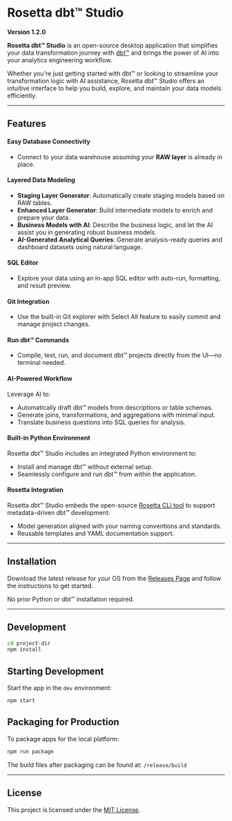 # Rosetta dbt™ Studio

**Version 1.2.0**

**Rosetta dbt™ Studio** is an open-source desktop application that simplifies your data transformation journey with [dbt™](https://www.getdbt.com/) and brings the power of AI into your analytics engineering workflow.

Whether you're just getting started with dbt™ or looking to streamline your transformation logic with AI assistance, Rosetta dbt™ Studio offers an intuitive interface to help you build, explore, and maintain your data models efficiently.

---

## Features

#### Easy Database Connectivity

- Connect to your data warehouse assuming your **RAW layer** is already in place.

#### Layered Data Modeling

- **Staging Layer Generator**: Automatically create staging models based on RAW tables.
- **Enhanced Layer Generator**: Build intermediate models to enrich and prepare your data.
- **Business Models with AI**: Describe the business logic, and let the AI assist you in generating robust business models.
- **AI-Generated Analytical Queries**: Generate analysis-ready queries and dashboard datasets using natural language.

#### SQL Editor

- Explore your data using an in-app SQL editor with auto-run, formatting, and result preview.

#### Git Integration

- Use the built-in Git explorer with Select All feature to easily commit and manage project changes.

#### Run dbt™ Commands

- Compile, test, run, and document dbt™ projects directly from the UI—no terminal needed.

#### AI-Powered Workflow

Leverage AI to:

- Automatically draft dbt™ models from descriptions or table schemas.
- Generate joins, transformations, and aggregations with minimal input.
- Translate business questions into SQL queries for analysis.

#### Built-in Python Environment

Rosetta dbt™ Studio includes an integrated Python environment to:

- Install and manage dbt™ without external setup.
- Seamlessly configure and run dbt™ from within the application.

#### Rosetta Integration

Rosetta dbt™ Studio embeds the open-source [Rosetta CLI tool](https://github.com/adaptivescale/rosetta) to support metadata-driven dbt™ development:

- Model generation aligned with your naming conventions and standards.
- Reusable templates and YAML documentation support.

---

## Installation

Download the latest release for your OS from the [Releases Page](https://github.com/rosettadb/dbt-studio/releases) and follow the instructions to get started.

No prior Python or dbt™ installation required.

---

## Development

```bash
cd project-dir
npm install
```
## Starting Development

Start the app in the `dev` environment:

```bash
npm start
```

## Packaging for Production

To package apps for the local platform:

```bash
npm run package
```

The build files after packaging can be found at: ```/release/build```

---

## License

This project is licensed under the [MIT License](LICENSE).